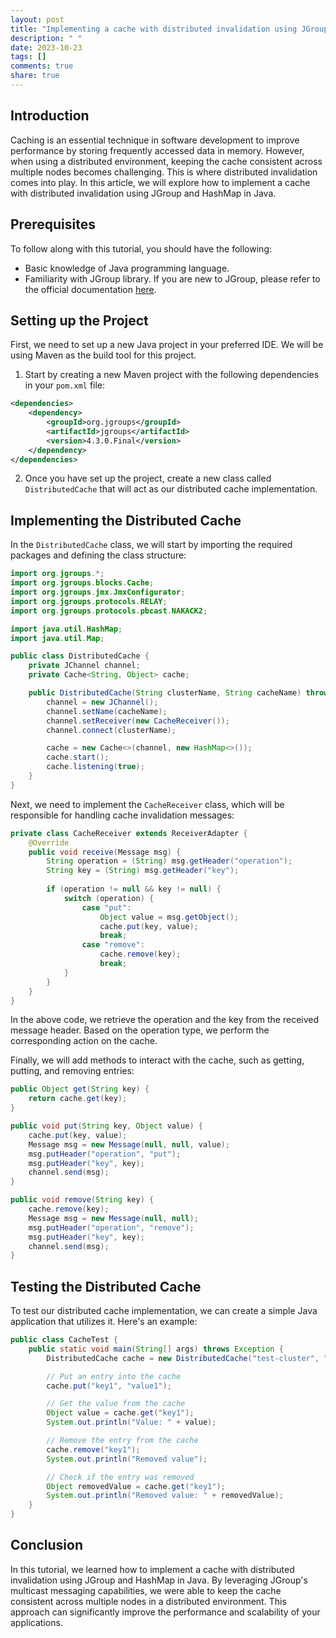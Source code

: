 ```yaml
---
layout: post
title: "Implementing a cache with distributed invalidation using JGroup and HashMap in Java"
description: " "
date: 2023-10-23
tags: []
comments: true
share: true
---
```


## Introduction

Caching is an essential technique in software development to improve performance by storing frequently accessed data in memory. However, when using a distributed environment, keeping the cache consistent across multiple nodes becomes challenging. This is where distributed invalidation comes into play. In this article, we will explore how to implement a cache with distributed invalidation using JGroup and HashMap in Java.

## Prerequisites
To follow along with this tutorial, you should have the following:

- Basic knowledge of Java programming language.
- Familiarity with JGroup library. If you are new to JGroup, please refer to the official documentation [here](http://www.jgroups.org/manual/index.html).

## Setting up the Project

First, we need to set up a new Java project in your preferred IDE. We will be using Maven as the build tool for this project.

1. Start by creating a new Maven project with the following dependencies in your `pom.xml` file:
```xml
<dependencies>
    <dependency>
        <groupId>org.jgroups</groupId>
        <artifactId>jgroups</artifactId>
        <version>4.3.0.Final</version>
    </dependency>
</dependencies>
```
2. Once you have set up the project, create a new class called `DistributedCache` that will act as our distributed cache implementation.

## Implementing the Distributed Cache

In the `DistributedCache` class, we will start by importing the required packages and defining the class structure:

```java
import org.jgroups.*;
import org.jgroups.blocks.Cache;
import org.jgroups.jmx.JmxConfigurator;
import org.jgroups.protocols.RELAY;
import org.jgroups.protocols.pbcast.NAKACK2;

import java.util.HashMap;
import java.util.Map;

public class DistributedCache {
    private JChannel channel;
    private Cache<String, Object> cache;

    public DistributedCache(String clusterName, String cacheName) throws Exception {
        channel = new JChannel();
        channel.setName(cacheName);
        channel.setReceiver(new CacheReceiver());
        channel.connect(clusterName);

        cache = new Cache<>(channel, new HashMap<>());
        cache.start();
        cache.listening(true);
    }
}
```

Next, we need to implement the `CacheReceiver` class, which will be responsible for handling cache invalidation messages:

```java
private class CacheReceiver extends ReceiverAdapter {
    @Override
    public void receive(Message msg) {
        String operation = (String) msg.getHeader("operation");
        String key = (String) msg.getHeader("key");
        
        if (operation != null && key != null) {
            switch (operation) {
                case "put":
                    Object value = msg.getObject();
                    cache.put(key, value);
                    break;
                case "remove":
                    cache.remove(key);
                    break;
            }
        }
    }
}
```

In the above code, we retrieve the operation and the key from the received message header. Based on the operation type, we perform the corresponding action on the cache.

Finally, we will add methods to interact with the cache, such as getting, putting, and removing entries:

```java
public Object get(String key) {
    return cache.get(key);
}

public void put(String key, Object value) {
    cache.put(key, value);
    Message msg = new Message(null, null, value);
    msg.putHeader("operation", "put");
    msg.putHeader("key", key);
    channel.send(msg);
}

public void remove(String key) {
    cache.remove(key);
    Message msg = new Message(null, null);
    msg.putHeader("operation", "remove");
    msg.putHeader("key", key);
    channel.send(msg);
}
```

## Testing the Distributed Cache

To test our distributed cache implementation, we can create a simple Java application that utilizes it. Here's an example:

```java
public class CacheTest {
    public static void main(String[] args) throws Exception {
        DistributedCache cache = new DistributedCache("test-cluster", "cache-1");

        // Put an entry into the cache
        cache.put("key1", "value1");

        // Get the value from the cache
        Object value = cache.get("key1");
        System.out.println("Value: " + value);

        // Remove the entry from the cache
        cache.remove("key1");
        System.out.println("Removed value");

        // Check if the entry was removed
        Object removedValue = cache.get("key1");
        System.out.println("Removed value: " + removedValue);
    }
}
```

## Conclusion

In this tutorial, we learned how to implement a cache with distributed invalidation using JGroup and HashMap in Java. By leveraging JGroup's multicast messaging capabilities, we were able to keep the cache consistent across multiple nodes in a distributed environment. This approach can significantly improve the performance and scalability of your applications.